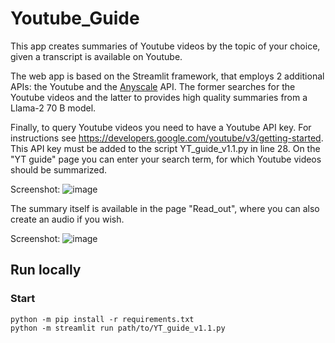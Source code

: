 # Youtube_Guide
This app creates summaries of Youtube videos by the topic of your choice, given a transcript is available on Youtube. 

The web app is based on the Streamlit framework, that employs 2 additional APIs: the Youtube and the [Anyscale](https://www.anyscale.com/) API. 
The former searches for the Youtube videos and the latter to provides high quality summaries from a Llama-2 70 B model. 

Finally, to query Youtube videos you need to have a Youtube API key. For instructions see https://developers.google.com/youtube/v3/getting-started. This API key must be added to the script YT_guide_v1.1.py in line 28. 
On the "YT guide" page you can enter your search term, for which Youtube videos should be summarized.





Screenshot:
![image](https://github.com/Khoert/Youtube_Guide/assets/140905959/065026f9-c71a-4d29-842d-685134225652)

The summary itself is available in the page "Read_out", where you can also create an audio if you wish.



Screenshot:
![image](https://github.com/Khoert/Youtube_Guide/assets/140905959/5298fd0e-62fe-433f-869f-bfebc3345b3a)


## Run locally

### Start

```shell
python -m pip install -r requirements.txt
python -m streamlit run path/to/YT_guide_v1.1.py
```
